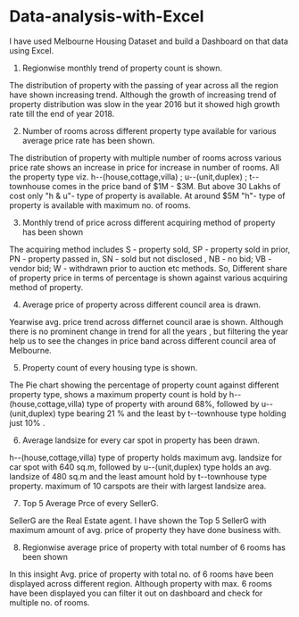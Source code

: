 # Data-analysis-with-Excel
I have used Melbourne Housing Dataset and build a Dashboard on that data using Excel.


1. Regionwise monthly trend of property count is shown.

The distribution of property with the passing of year across all the region
have shown increasing trend. Although the growth of increasing trend of
property distribution was slow in the year 2016 but it showed high growth rate 
till the end of year 2018.

2. Number of rooms across different property type available for various average 
   price rate has been shown.

The distribution of property with multiple number of rooms across various price 
rate shows an increase in price for increase in number of rooms. All the property type 
viz. h--(house,cottage,villa) ; u--(unit,duplex) ; t--townhouse comes in the price 
band of $1M - $3M. But above 30 Lakhs of cost only "h & u"- type of property is available.
At around $5M "h"- type of property is available with maximum no. of rooms.

3. Monthly trend of price across different acquiring method of property has been shown

The acquiring method includes S - property sold, SP - property sold in prior, PN - property passed in, 
SN - sold but not disclosed , NB - no bid; VB - vendor bid; W - withdrawn prior to auction etc methods.
So, Different share of property price in terms of percentage is shown against various acquiring 
method of property.

4. Average price of property across different council area is drawn.

Yearwise avg. price trend across differnet council arae is shown. Although there is no prominent
change in trend for all the years , but filtering the year help us to see the changes in price 
band across different council area of Melbourne.

5. Property count of every housing type is shown.

The Pie chart showing the percentage of property count against different property type, shows
a maximum property count is hold by h--(house,cottage,villa) type of property with around 68%, 
followed by u--(unit,duplex) type bearing 21 % and the least by t--townhouse type holding just 10% .

6. Average landsize for every car spot in property has been drawn.

h--(house,cottage,villa) type of property holds maximum avg. landsize for car spot with 640 sq.m,
followed by u--(unit,duplex) type holds an avg. landsize of 480 sq.m and the least amount hold by
t--townhouse type property.
maximum of 10 carspots are their with largest landsize area.

7. Top 5 Average Prce of every SellerG.

SellerG are the Real Estate agent. I have shown the Top 5 SellerG with maximum 
amount of avg. price of property they have done business with.

8. Regionwise average price of property with total number of 6 rooms has been shown

In this insight Avg. price of property with total no. of 6 rooms have been displayed across different region.
Although property with max. 6 rooms have been displayed you can filter it out on 
dashboard and check for multiple no. of rooms.
